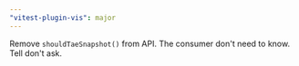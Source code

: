 ```yaml
---
"vitest-plugin-vis": major
---
```


Remove `shouldTaeSnapshot()` from API.
The consumer don't need to know. Tell don't ask.
